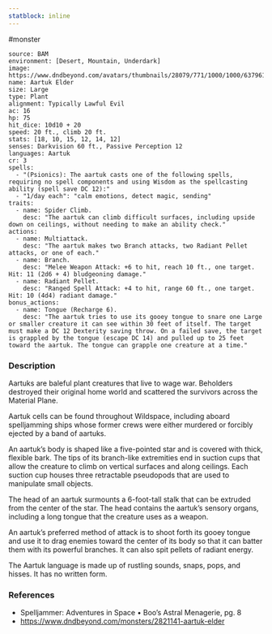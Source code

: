 ```yaml
---
statblock: inline
---
```

 #monster 

```statblock
source: BAM
environment: [Desert, Mountain, Underdark]
image: https://www.dndbeyond.com/avatars/thumbnails/28079/771/1000/1000/637961800642907022.jpeg
name: Aartuk Elder
size: Large
type: Plant
alignment: Typically Lawful Evil
ac: 16
hp: 75
hit_dice: 10d10 + 20
speed: 20 ft., climb 20 ft.
stats: [18, 10, 15, 12, 14, 12]
senses: Darkvision 60 ft., Passive Perception 12
languages: Aartuk
cr: 3
spells:
  - "(Psionics): The aartuk casts one of the following spells, requiring no spell components and using Wisdom as the spellcasting ability (spell save DC 12):"
  - "1/day each": "calm emotions, detect magic, sending"
traits:
  - name: Spider Climb.
    desc: "The aartuk can climb difficult surfaces, including upside down on ceilings, without needing to make an ability check."
actions:
  - name: Multiattack.
    desc: "The aartuk makes two Branch attacks, two Radiant Pellet attacks, or one of each."
  - name: Branch.
    desc: "Melee Weapon Attack: +6 to hit, reach 10 ft., one target. Hit: 11 (2d6 + 4) bludgeoning damage."
  - name: Radiant Pellet.
    desc: "Ranged Spell Attack: +4 to hit, range 60 ft., one target. Hit: 10 (4d4) radiant damage."
bonus_actions:
  - name: Tongue (Recharge 6).
    desc: "The aartuk tries to use its gooey tongue to snare one Large or smaller creature it can see within 30 feet of itself. The target must make a DC 12 Dexterity saving throw. On a failed save, the target is grappled by the tongue (escape DC 14) and pulled up to 25 feet toward the aartuk. The tongue can grapple one creature at a time."
```

### Description

Aartuks are baleful plant creatures that live to wage war. Beholders destroyed their original home world and scattered the survivors across the Material Plane.

Aartuk cells can be found throughout Wildspace, including aboard spelljamming ships whose former crews were either murdered or forcibly ejected by a band of aartuks.

An aartuk’s body is shaped like a five-pointed star and is covered with thick, flexible bark. The tips of its branch-like extremities end in suction cups that allow the creature to climb on vertical surfaces and along ceilings. Each suction cup houses three retractable pseudopods that are used to manipulate small objects.

The head of an aartuk surmounts a 6-foot-tall stalk that can be extruded from the center of the star. The head contains the aartuk’s sensory organs, including a long tongue that the creature uses as a weapon.

An aartuk’s preferred method of attack is to shoot forth its gooey tongue and use it to drag enemies toward the center of its body so that it can batter them with its powerful branches. It can also spit pellets of radiant energy.

The Aartuk language is made up of rustling sounds, snaps, pops, and hisses. It has no written form.

### References

* Spelljammer: Adventures in Space • Boo’s Astral Menagerie, pg. 8
* https://www.dndbeyond.com/monsters/2821141-aartuk-elder
